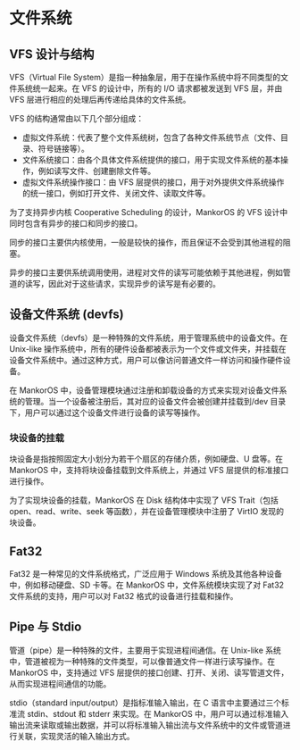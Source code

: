# 文件系统

## VFS 设计与结构

VFS（Virtual File System）是指一种抽象层，用于在操作系统中将不同类型的文件系统统一起来。在 VFS 的设计中，所有的 I/O 请求都被发送到 VFS 层，并由 VFS 层进行相应的处理后再传递给具体的文件系统。

VFS 的结构通常由以下几个部分组成：

- 虚拟文件系统：代表了整个文件系统树，包含了各种文件系统节点（文件、目录、符号链接等）。
- 文件系统接口：由各个具体文件系统提供的接口，用于实现文件系统的基本操作，例如读写文件、创建删除文件等。
- 虚拟文件系统操作接口：由 VFS 层提供的接口，用于对外提供文件系统操作的统一接口，例如打开文件、关闭文件、读取文件等。


为了支持异步内核 Cooperative Scheduling 的设计，MankorOS 的 VFS 设计中同时包含有异步的接口和同步的接口。

同步的接口主要供内核使用，一般是较快的操作，而且保证不会受到其他进程的阻塞。

异步的接口主要供系统调用使用，进程对文件的读写可能依赖于其他进程，例如管道的读写，因此对于这些请求，实现异步的读写是有必要的。

<!-- ## 块缓存与目录树缓存的理想设计 -->

## 设备文件系统 (devfs)

设备文件系统（devfs）是一种特殊的文件系统，用于管理系统中的设备文件。在 Unix-like 操作系统中，所有的硬件设备都被表示为一个文件或文件夹，并挂载在设备文件系统中。通过这种方式，用户可以像访问普通文件一样访问和操作硬件设备。

在 MankorOS 中，设备管理模块通过注册和卸载设备的方式来实现对设备文件系统的管理。当一个设备被注册后，其对应的设备文件会被创建并挂载到/dev 目录下，用户可以通过这个设备文件进行设备的读写等操作。


### 块设备的挂载

块设备是指按照固定大小划分为若干个扇区的存储介质，例如硬盘、U 盘等。在 MankorOS 中，支持将块设备挂载到文件系统上，并通过 VFS 层提供的标准接口进行操作。

为了实现块设备的挂载，MankorOS 在 Disk 结构体中实现了 VFS Trait（包括 open、read、write、seek 等函数），并在设备管理模块中注册了 VirtIO 发现的块设备。


## Fat32

Fat32 是一种常见的文件系统格式，广泛应用于 Windows 系统及其他各种设备中，例如移动硬盘、SD 卡等。在 MankorOS 中，文件系统模块实现了对 Fat32 文件系统的支持，用户可以对 Fat32 格式的设备进行挂载和操作。

## Pipe 与 Stdio

管道（pipe）是一种特殊的文件，主要用于实现进程间通信。在 Unix-like 系统中，管道被视为一种特殊的文件类型，可以像普通文件一样进行读写操作。在 MankorOS 中，支持通过 VFS 层提供的接口创建、打开、关闭、读写管道文件，从而实现进程间通信的功能。

stdio（standard input/output）是指标准输入输出，在 C 语言中主要通过三个标准流 stdin、stdout 和 stderr 来实现。在 MankorOS 中，用户可以通过标准输入输出流来读取或输出数据，并可以将标准输入输出流与文件系统中的文件或管道进行关联，实现灵活的输入输出方式。